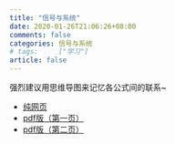 ```yaml
---
title: "信号与系统"
date: 2020-01-26T21:06:26+08:00
comments: false
categories: 信号与系统
# tags:		["学习"]
article: false
---
```


强烈建议用思维导图来记忆各公式间的联系~

- [纯网页](Signals&Systems.html)
- [pdf版（第一页）](/assets/pdfs/Signals&Systems1.pdf "下载Signals&Systems1.pdf")
- [pdf版（第二页）](/assets/pdfs/Signals&Systems2.pdf "下载Signals&Systems2.pdf")